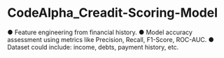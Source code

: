 # CodeAlpha_Creadit-Scoring-Model
● Feature engineering from financial history. ● Model accuracy assessment using metrics like Precision, Recall, F1-Score, ROC-AUC. ● Dataset could include: income, debts, payment history, etc.
